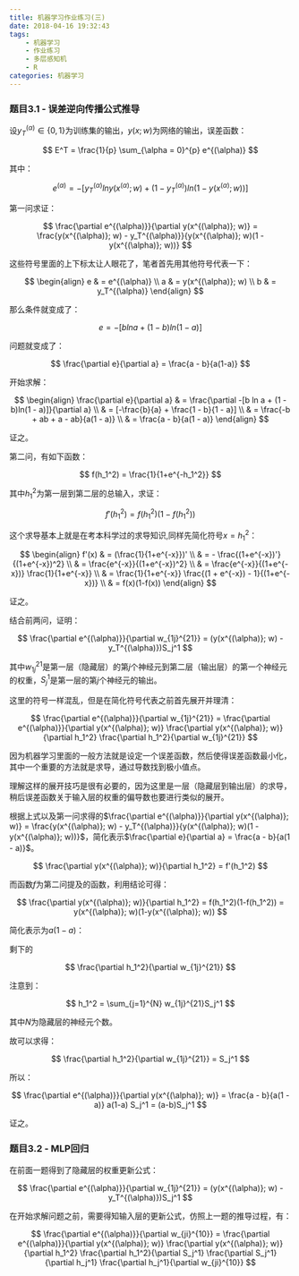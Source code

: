 ```yaml
---
title: 机器学习作业练习(三)
date: 2018-04-16 19:32:43
tags:
	- 机器学习
	- 作业练习
	- 多层感知机
	- R
categories:	机器学习
---
```


### 题目3.1 - 误差逆向传播公式推导

设$y_T^{(\alpha)} \in \{0, 1\}$为训练集的输出，$y(x;w)$为网络的输出，误差函数：

$$
E^T = \frac{1}{p} \sum_{\alpha = 0}^{p} e^{(\alpha)}
$$

其中：

$$
e^{(\alpha)} = - [y_T^{(\alpha)} ln y(x^{(\alpha)}; w) + (1 - y_T^{(\alpha)}) ln (1 - y(x^{(\alpha)}; w))]
$$

第一问求证：

$$
\frac{\partial e^{(\alpha)}}{\partial y(x^{(\alpha)}; w)} = \frac{y(x^{(\alpha)}; w) - y_T^{(\alpha)}}{y(x^{(\alpha)}; w)(1 - y(x^{(\alpha)}; w))}
$$

这些符号里面的上下标太让人眼花了，笔者首先用其他符号代表一下：

$$
\begin{align}
e & = e^{(\alpha)} \\
a & = y(x^{(\alpha)}; w) \\
b & = y_T^{(\alpha)}
\end{align}
$$

那么条件就变成了：

$$
e = -[b ln a + (1 - b)ln(1 - a)]
$$

问题就变成了：

$$
\frac{\partial e}{\partial a} = \frac{a - b}{a(1-a)}
$$

开始求解：

$$
\begin{align}
\frac{\partial e}{\partial a} & = \frac{\partial -[b ln a + (1 - b)ln(1 - a)]}{\partial a} \\
& = [-\frac{b}{a} + \frac{1 - b}{1 - a}] \\
& = \frac{-b + ab + a - ab}{a(1 - a)} \\
& = \frac{a - b}{a(1 - a)}
\end{align}
$$

证之。

第二问，有如下函数：

$$
f(h_1^2) = \frac{1}{1+e^{-h_1^2}}
$$

其中$h_1^2$为第一层到第二层的总输入，求证：

$$
f'(h_1^2) = f(h_1^2)(1 - f(h_1^2))
$$

这个求导基本上就是在考本科学过的求导知识,同样先简化符号$x = h_1^2$：

$$
\begin{align}
f'(x) & = (\frac{1}{1+e^{-x}})' \\
& = - \frac{(1+e^{-x})'}{(1+e^{-x})^2} \\
& = \frac{e^{-x}}{(1+e^{-x})^2} \\
& = \frac{e^{-x}}{(1+e^{-x})} \frac{1}{1+e^{-x}} \\
& = \frac{1}{1+e^{-x}} \frac{(1 + e^{-x}) - 1}{(1+e^{-x})} \\
& = f(x)(1-f(x))
\end{align}
$$

证之。

结合前两问，证明：

$$
\frac{\partial e^{(\alpha)}}{\partial w_{1j}^{21}} = (y(x^{(\alpha)}; w) - y_T^{(\alpha)})S_j^1
$$

其中$w_{1j}^{21}$是第一层（隐藏层）的第$j$个神经元到第二层（输出层）的第一个神经元的权重，$S_j^1$是第一层的第$j$个神经元的输出。

这里的符号一样混乱，但是在简化符号代表之前首先展开并理清：

$$
\frac{\partial e^{(\alpha)}}{\partial w_{1j}^{21}} = \frac{\partial e^{(\alpha)}}{\partial y(x^{(\alpha)}; w)} \frac{\partial y(x^{(\alpha)}; w)}{\partial h_1^2} \frac{\partial h_1^2}{\partial w_{1j}^{21}}
$$

因为机器学习里面的一般方法就是设定一个误差函数，然后使得误差函数最小化，其中一个重要的方法就是求导，通过导数找到极小值点。

理解这样的展开技巧是很有必要的，因为这里是一层（隐藏层到输出层）的求导，稍后误差函数关于输入层的权重的偏导数也要进行类似的展开。

根据上式以及第一问求得的$\frac{\partial e^{(\alpha)}}{\partial y(x^{(\alpha)}; w)} = \frac{y(x^{(\alpha)}; w) - y_T^{(\alpha)}}{y(x^{(\alpha)}; w)(1 - y(x^{(\alpha)}; w))}$，简化表示$\frac{\partial e}{\partial a} = \frac{a - b}{a(1 - a)}$。

$$
\frac{\partial y(x^{(\alpha)}; w)}{\partial h_1^2} = f'(h_1^2) 
$$

而函数$f$为第二问提及的函数，利用结论可得：

$$
\frac{\partial y(x^{(\alpha)}; w)}{\partial h_1^2} = f(h_1^2)(1-f(h_1^2)) = y(x^{(\alpha)}; w)(1-y(x^{(\alpha)}; w))
$$

简化表示为$a(1-a)$：

剩下的

$$
\frac{\partial h_1^2}{\partial w_{1j}^{21}}
$$

注意到：

$$
h_1^2 = \sum_{j=1}^{N} w_{1j}^{21}S_j^1
$$

其中$N$为隐藏层的神经元个数。

故可以求得：

$$
\frac{\partial h_1^2}{\partial w_{1j}^{21}} = S_j^1
$$

所以：

$$
\frac{\partial e^{(\alpha)}}{\partial y(x^{(\alpha)}; w)} = \frac{a - b}{a(1 - a)} a(1-a) S_j^1 = (a-b)S_j^1
$$

证之。

### 题目3.2 - MLP回归

在前面一题得到了隐藏层的权重更新公式：

$$
\frac{\partial e^{(\alpha)}}{\partial w_{1j}^{21}} = (y(x^{(\alpha)}; w) - y_T^{(\alpha)})S_j^1
$$

在开始求解问题之前，需要得知输入层的更新公式，仿照上一题的推导过程，有：

$$
\frac{\partial e^{(\alpha)}}{\partial w_{ji}^{10}} = \frac{\partial e^{(\alpha)}}{\partial y(x^{(\alpha)}; w)} \frac{\partial y(x^{(\alpha)}; w)}{\partial h_1^2} \frac{\partial h_1^2}{\partial S_j^1} \frac{\partial S_j^1}{\partial h_j^1} \frac{\partial h_j^1}{\partial w_{ji}^{10}}
$$